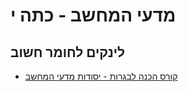 # מדעי המחשב - כתה י

## לינקים לחומר חשוב

- [קורס הכנה לבגרות - יסודות מדעי המחשב](https://app.campus.gov.il/learning/course/course-v1:MoE+EDU_Matric_ComputerScienceA_HE+2023_1/home)

